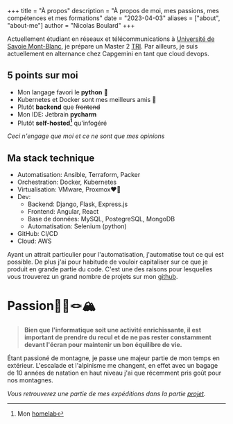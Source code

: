 +++
title = "À propos"
description = "À propos de moi, mes passions, mes compétences et mes formations"
date = "2023-04-03"
aliases = ["about", "about-me"]
author = "Nicolas Boulard"
+++


Actuellement étudiant en réseaux et télécommunications à [Université de Savoie Mont-Blanc](https://www.univ-smb.fr/), je prépare un Master 2 [TRI](https://scem-tri.univ-smb.fr/). Par ailleurs, je suis actuellement en alternance chez Capgemini en tant que cloud devops.

## 5 points sur moi 

- Mon langage favori le **python** 🐍
- Kubernetes et Docker sont mes meilleurs amis 🐳
- Plutôt **backend** que ~~frontend~~
- Mon IDE:  Jetbrain **pycharm**
- Plutôt **self-hosted[^1]** qu'infogéré


*Ceci n'engage que moi et ce ne sont que mes opinions*
## Ma stack technique

- Automatisation: Ansible, Terraform, Packer
- Orchestration: Docker, Kubernetes
- Virtualisation: VMware, Proxmox❤️‍🔥
- Dev: 
    - Backend: Django, Flask, Express.js
    - Frontend: Angular, React
    - Base de données: MySQL, PostegreSQL, MongoDB
    - Automatisation: Selenium (python)
- GitHub: CI/CD
- Cloud: AWS


Ayant un attrait particulier pour l'automatisation, j'automatise tout ce qui est possible. De plus j'ai pour habitude de vouloir capitaliser sur ce que je produit en grande partie du code. C'est une des raisons pour lesquelles vous trouverez un grand nombre de projets sur mon [github](https://github.com/NicolasBoulard/).


# Passion🧗🏻🪢🏔️

>**Bien que l'informatique soit une activité enrichissante, il est important de prendre du recul et de ne pas rester constamment devant l'écran pour maintenir un bon équilibre de vie.**


Étant passioné de montagne, je passe une majeur partie de mon temps en extérieur. L'escalade et l'alpinisme me changent, en effet avec un bagage de 10 années de natation en haut niveau j'ai que récemment pris goût pour nos montagnes.

*Vous retrouverez une partie de mes expéditions dans la partie [projet](/fr-fr/projects/).*



[^1]: Mon [homelab](/fr-fr/projects/homelab-v0/)